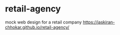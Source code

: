 # retail-agency

mock web design for a retail company https://jaskiran-chhokar.github.io/retail-agency/
